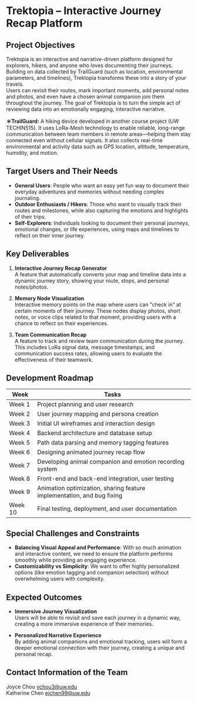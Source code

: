 # Trektopia – Interactive Journey Recap Platform

## Project Objectives  
Trektopia is an interactive and narrative-driven platform designed for explorers, hikers, and anyone who loves documenting their journeys. Building on data collected by TrailGuard (such as location, environmental parameters, and timelines), Trektopia transforms these into a story of your travels.  
Users can revisit their routes, mark important moments, add personal notes and photos, and even have a chosen animal companion join them throughout the journey. The goal of Trektopia is to turn the simple act of reviewing data into an emotionally engaging, interactive narrative.  

**＊TrailGuard:** A hiking device developed in another course project (UW TECHIN515). It uses LoRa-Mesh technology to enable reliable, long-range communication between team members in remote areas—helping them stay connected even without cellular signals. It also collects real-time environmental and activity data such as GPS location, altitude, temperature, humidity, and motion.

## Target Users and Their Needs  
- **General Users**: People who want an easy yet fun way to document their everyday adventures and memories without needing complex journaling.  
- **Outdoor Enthusiasts / Hikers**: Those who want to visually track their routes and milestones, while also capturing the emotions and highlights of their trips.  
- **Self-Explorers**: Individuals looking to document their personal journeys, emotional changes, or life experiences, using maps and timelines to reflect on their inner journey.  

## Key Deliverables  

1. **Interactive Journey Recap Generator**  
   A feature that automatically converts your map and timeline data into a dynamic journey story, showing your route, stops, and personal notes/photos.

2. **Memory Node Visualization**  
   Interactive memory points on the map where users can "check in" at certain moments of their journey. These nodes display photos, short notes, or voice clips related to that moment, providing users with a chance to reflect on their experiences.

3. **Team Communication Recap**  
   A feature to track and review team communication during the journey. This includes LoRa signal data, message timestamps, and communication success rates, allowing users to evaluate the effectiveness of their teamwork.

## Development Roadmap

| Week | Tasks |
| --- | --- |
| Week 1 | Project planning and user research |
| Week 2 | User journey mapping and persona creation |
| Week 3 | Initial UI wireframes and interaction design |
| Week 4 | Backend architecture and database setup |
| Week 5 | Path data parsing and memory tagging features | ongoing
| Week 6 | Designing animated journey recap flow |
| Week 7 | Developing animal companion and emotion recording system |
| Week 8 | Front-end and back-end integration, user testing |
| Week 9 | Animation optimization, sharing feature implementation, and bug fixing |
| Week 10 | Final testing, deployment, and user documentation |

## Special Challenges and Constraints  
- **Balancing Visual Appeal and Performance**: With so much animation and interactive content, we need to ensure the platform performs smoothly while providing an engaging experience.  
- **Customizability vs Simplicity**: We want to offer highly personalized options (like emotion tagging and companion selection) without overwhelming users with complexity.

## Expected Outcomes  
- **Immersive Journey Visualization**  
  Users will be able to revisit and save each journey in a dynamic way, creating a more immersive experience of their memories.

- **Personalized Narrative Experience**  
  By adding animal companions and emotional tracking, users will form a deeper emotional connection with their journey, creating a unique and personal recap.

## Contact Information of the Team
Joyce Chou ychou3@uw.edu  
Katherine Chen ejchen99@uw.edu
